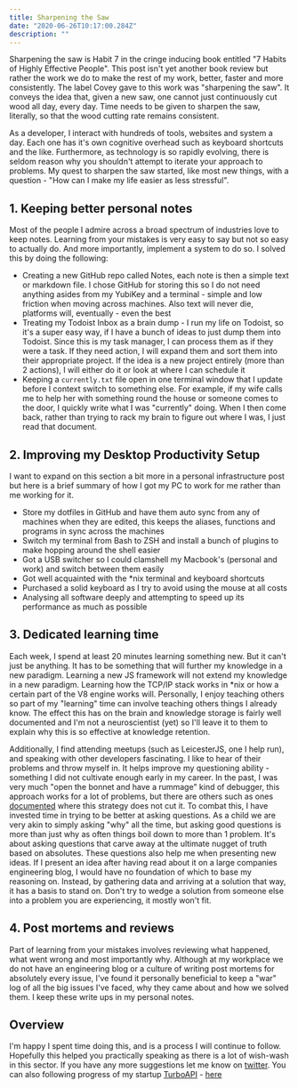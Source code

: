 ```yaml
---
title: Sharpening the Saw
date: "2020-06-26T10:17:00.284Z"
description: ""
---
```


Sharpening the saw is Habit 7 in the cringe inducing book entitled "7 Habits of Highly Effective People". This post isn't yet another book review but rather the work we do to make the rest of my work, better, faster and more consistently. The label Covey gave to this work was "sharpening the saw".
It conveys the idea that, given a new saw, one cannot just continuously cut wood all day, every day. Time needs to be given to sharpen the saw, literally, so that the wood cutting rate remains consistent.

As a developer, I interact with hundreds of tools, websites and system a day. Each one has it's own cognitive overhead such as keyboard shortcuts and the like. Furthermore, as technology is so rapidly evolving, there is seldom reason why you shouldn't attempt to iterate your approach to problems. My quest to sharpen the saw started, like most new things, with a question - "How can I make my life easier as less stressful".

## 1. Keeping better personal notes
Most of the people I admire across a broad spectrum of industries love to keep notes. Learning from your mistakes is very easy to say but not so easy to actually do. And more importantly, implement a system to do so.
I solved this by doing the following:

* Creating a new GitHub repo called Notes, each note is then a simple text or markdown file. I chose GitHub for storing this so I do not need anything asides from my YubiKey and a terminal - simple and low friction when moving across machines. Also text will never die, platforms will, eventually - even the best
* Treating my Todoist Inbox as a brain dump - I run my life on Todoist, so it's a super easy way, if I have a bunch of ideas to just dump them into Todoist. Since this is my task manager, I can process them as if they were a task. If they need action, I will expand them and sort them into their appropriate project. If the idea is a new project entirely (more than 2 actions), I will either do it or look at where I can schedule it
* Keeping a `currently.txt` file open in one terminal window that I update before I context switch to something else. For example, if my wife calls me to help her with something round the house or someone comes to the door, I quickly write what I was "currently" doing. When I then come back, rather than trying to rack my brain to figure out where I was, I just read that document.

## 2. Improving my Desktop Productivity Setup
I want to expand on this section a bit more in a personal infrastructure post but here is a brief summary of how I got my PC to work for me rather than me working for it.

* Store my dotfiles in GitHub and have them auto sync from any of machines when they are edited, this keeps the aliases, functions and programs in sync across the machines
* Switch my terminal from Bash to ZSH and install a bunch of plugins to make hopping around the shell easier
* Got a USB switcher so I could clamshell my Macbook's (personal and work) and switch between them easily
* Got well acquainted with the *nix terminal and keyboard shortcuts
* Purchased a solid keyboard as I try to avoid using the mouse at all costs
* Analysing all software deeply and attempting to speed up its performance as much as possible

## 3. Dedicated learning time
Each week, I spend at least 20 minutes learning something new. But it can't just be anything. It has to be something that will further my knowledge in a new paradigm. Learning a new JS framework will not extend my knowledge in a new paradigm. Learning how the TCP/IP stack works in *nix or how a certain part of the V8 engine works will.
Personally, I enjoy teaching others so part of my "learning" time can involve teaching others things I already know. The effect this has on the brain and knowledge storage is fairly well documented and I'm not a neuroscientist (yet) so I'll leave it to them to explain why this is so effective at knowledge retention.

Additionally, I find attending meetups (such as LeicesterJS, one I help run), and speaking with other developers fascinating. I like to hear of their problems and throw myself in. It helps improve my questioning ability - something I did not cultivate enough early in my career. In the past, I was very much "open the bonnet and have a rummage" kind of debugger, this approach works for a lot of problems, but there are others such as ones [documented](https://digest.bps.org.uk/2018/05/04/learning-by-teaching-others-is-extremely-effective-a-new-study-tested-a-key-reason-why/) where this strategy does not cut it. To combat this, I have invested time in trying to be better at asking questions. As a child we are very akin to simply asking "why" all the time, but asking good questions is more than just why as often things boil down to more than 1 problem. It's about asking questions that carve away at the ultimate nugget of truth based on absolutes.
These questions also help me when presenting new ideas. If I present an idea after having read about it on a large companies engineering blog, I would have no foundation of which to base my reasoning on. Instead, by gathering data and arriving at a solution that way, it has a basis to stand on. Don't try to wedge a solution from someone else into a problem you are experiencing, it mostly won't fit.

## 4. Post mortems and reviews
Part of learning from your mistakes involves reviewing what happened, what went wrong and most importantly why. Although at my workplace we do not have an engineering blog or a culture of writing post mortems for absolutely every issue, I've found it personally beneficial to keep a "war" log of all the big issues I've faced, why they came about and how we solved them. I keep these write ups in my personal notes.


## Overview
I'm happy I spent time doing this, and is a process I will continue to follow. Hopefully this helped you practically speaking as there is a lot of wish-wash in this sector. If you have any more suggestions let me know on [twitter](https://twitter.com/joshghent). You can also following progress of my startup [TurboAPI](https://turboapi.dev) - [here](https://www.indiehackers.com/product/turboapi)
